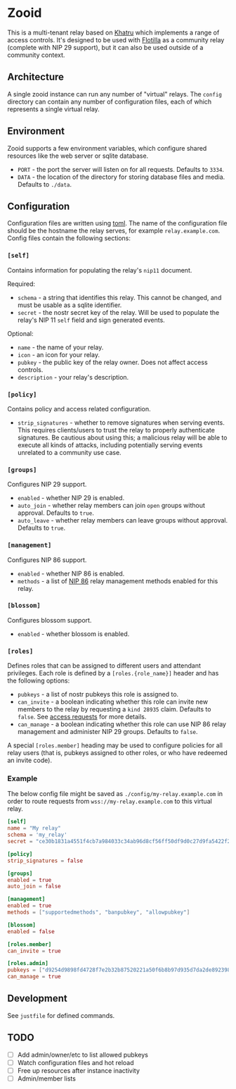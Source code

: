 # Zooid

This is a multi-tenant relay based on [Khatru](https://gitworkshop.dev/fiatjaf.com/nostrlib/tree/master/khatru) which implements a range of access controls. It's designed to be used with [Flotilla](https://flotilla.social) as a community relay (complete with NIP 29 support), but it can also be used outside of a community context.

## Architecture

A single zooid instance can run any number of "virtual" relays. The `config` directory can contain any number of configuration files, each of which represents a single virtual relay.

## Environment

Zooid supports a few environment variables, which configure shared resources like the web server or sqlite database.

- `PORT` - the port the server will listen on for all requests. Defaults to `3334`.
- `DATA` - the location of the directory for storing database files and media. Defaults to `./data`.

## Configuration

Configuration files are written using [toml](https://toml.io). The name of the configuration file should be the hostname the relay serves, for example `relay.example.com`. Config files contain the following sections:

### `[self]`

Contains information for populating the relay's `nip11` document.

Required:

- `schema` - a string that identifies this relay. This cannot be changed, and must be usable as a sqlite identifier.
- `secret` - the nostr secret key of the relay. Will be used to populate the relay's NIP 11 `self` field and sign generated events.

Optional:

- `name` - the name of your relay.
- `icon` - an icon for your relay.
- `pubkey` - the public key of the relay owner. Does not affect access controls.
- `description` - your relay's description.

### `[policy]`

Contains policy and access related configuration.

- `strip_signatures` - whether to remove signatures when serving events. This requires clients/users to trust the relay to properly authenticate signatures. Be cautious about using this; a malicious relay will be able to execute all kinds of attacks, including potentially serving events unrelated to a community use case.

### `[groups]`

Configures NIP 29 support.

- `enabled` - whether NIP 29 is enabled.
- `auto_join` - whether relay members can join `open` groups without approval. Defaults to `true`.
- `auto_leave` - whether relay members can leave groups without approval. Defaults to `true`.

### `[management]`

Configures NIP 86 support.

- `enabled` - whether NIP 86 is enabled.
- `methods` - a list of [NIP 86](https://github.com/nostr-protocol/nips/blob/master/86.md) relay management methods enabled for this relay.

### `[blossom]`

Configures blossom support.

- `enabled` - whether blossom is enabled.

### `[roles]`

Defines roles that can be assigned to different users and attendant privileges. Each role is defined by a `[roles.{role_name}]` header and has the following options:

- `pubkeys` - a list of nostr pubkeys this role is assigned to.
- `can_invite` - a boolean indicating whether this role can invite new members to the relay by requesting a `kind 28935` claim. Defaults to `false`. See [access requests](https://github.com/nostr-protocol/nips/pull/1079) for more details.
- `can_manage` - a boolean indicating whether this role can use NIP 86 relay management and administer NIP 29 groups. Defaults to `false`.

A special `[roles.member]` heading may be used to configure policies for all relay users (that is, pubkeys assigned to other roles, or who have redeemed an invite code).

### Example

The below config file might be saved as `./config/my-relay.example.com` in order to route requests from `wss://my-relay.example.com` to this virtual relay.

```toml
[self]
name = "My relay"
schema = 'my_relay'
secret = "ce30b1831a4551f4cb7a984033c34ab96d8cf56ff50df9d0c27d9fa5422f2278"

[policy]
strip_signatures = false

[groups]
enabled = true
auto_join = false

[management]
enabled = true
methods = ["supportedmethods", "banpubkey", "allowpubkey"]

[blossom]
enabled = false

[roles.member]
can_invite = true

[roles.admin]
pubkeys = ["d9254d9898fd4728f7e2b32b87520221a50f6b8b97d935d7da2de8923988aa6d"]
can_manage = true
```

## Development

See `justfile` for defined commands.

## TODO

- [ ] Add admin/owner/etc to list allowed pubkeys
- [ ] Watch configuration files and hot reload
- [ ] Free up resources after instance inactivity
- [ ] Admin/member lists
